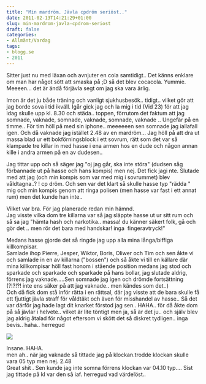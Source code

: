 ```yaml
---
title: "Min mardröm. Jävla cpdröm seriöst.."
date: 2011-02-13T14:21:29+01:00
slug: min-mardrom-javla-cpdrom-seriost
draft: false
categories:
- Allmänt/Vardag
tags:
- blogg.se
- 2011
---
```

Sitter just nu med läxan och avnjuter en cola samtidigt.. Det känns enklare om man har något sött att smaska på ;D så det blev cocacola. Yummie. Meeeen... det är ändå förjävla segt om jag ska vara ärlig.  
  
  
Imon är det ju både träning och vanligt sjukhusbesök.. tidigt.. vilket gör att jag borde sova i tid ikväll. Igår gick jag och la mig i tid (Vid 23) för att jag idag skulle upp kl. 8.30 och städa.. toppen, förrutom det faktum att jag somnade, vaknade, somnade, vaknade, somnade, vaknade .. Ungefär på en timme.. För tim höll på med sin iphone.. meeeeeen sen somnade jag iallafall igen. Och då vaknade jag istället 2.48 av en mardröm... Jag höll på att dra ut massa blad ur ett bokförningsblock i ett sovrum, rätt som det var så klampade tre killar in med hasse i ena armen hos en dude och någon annan kille i andra armen på en av dudesen..  
  
Jag tittar upp och så säger jag "oj jag går, ska inte störa" (dudsen såg förbannade ut på hasse och hans kompis) men nej. Det fick jagi nte. Slutade med att jag (och min kompis som var med mig i sovrummet) blev våldtagna..? ! cp dröm. Och sen var det klart så skulle hasse typ "rädda " mig och min kompis genom att ringa polisen (men hasse var fast i ett annat rum) men det kunde han inte..  
  
Vilket var bra. För jag planerade redan min hämnd.  
Jag visste vilka dom tre killarna var så jag släppte hasse ut ur sitt rum och så sa jag "hämta hash och narkotika.. massa! du känner säkert folk, gå och gör det .. men rör det bara med handskar! inga  fingeravtryck!"  
  
Medans hasse gjorde det så ringde jag upp alla mina långa/biffiga killkompisar.  
Samlade ihop Pierre, Jesper, Wiktor, Boris, Oliwer och Tim och sen åkte vi och samlade in en av killarna ("bossen") och så åkte vi till en källare där mina killkompisar höll fast honom i stående position medans jag stod och sparkade och sparkade och sparkade på hans bollar, jag slutade aldrig, förrens jag vaknade.....Sen somnade jag igen och drömde fortsättning (?!?!?! inte ens säker på att jag vaknade.. men kändes som det..)  
Och då fick dom stå inför rätta i en rättsal, där jag visste att de bara skulle få ett fjuttigt jävla straff för våldtäkt och även för misshandel av hasse.. Så det var därför jag hade lagt dit knarket förstod jag sen.. HAHA.. för då åkte dom på så jävlar i helvete.. vilket är lite töntigt men ja, så är det ju.. och själv blev jag aldrig åtalad för något eftersom vi skött det så diskret tydligen.. inga bevis.. haha.. herregud  
  
![](/assets/images/blogg.se/pungspark_132320027.jpg)  
  
  
Insane. HAHA.  
men ah.. när jag vaknade så tittade jag på klockan.trodde klockan skulle vara 05 typ men nej. 2.48  
Great shit . Sen kunde jag inte somna förrens klockan var 04.10 typ.... Sist jag tittade på kl var den så iaf. herregud vad värdelöst..